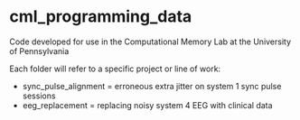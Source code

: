 # cml_programming_data
Code developed for use in the Computational Memory Lab at the University of Pennsylvania

Each folder will refer to a specific project or line of work:
- sync_pulse_alignment = erroneous extra jitter on system 1 sync pulse sessions
- eeg_replacement = replacing noisy system 4 EEG with clinical data
